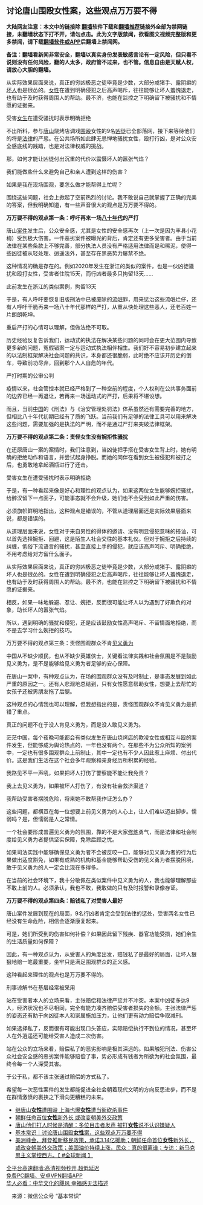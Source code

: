  <!-- 面包屑导航 --> <h2>讨论唐山围殴女性案，这些观点万万要不得</h2> <p class="notice"><b>大陆网友注意：本文中的链接除 <a href="https://github.com/bannedbook/fanqiang" >翻墙</a>软件下载和<a href="https://github.com/killgcd/justmysocks/blob/master/README.md">翻墙推荐</a>链接外全部为禁网链接，未翻墙状态下打不开，请勿点击。此为文字版禁闻，欲看图文视频完整版和更多禁闻，请下载<a href="https://github.com/bannedbook/fanqiang">翻墙软件或APP</a>后翻墙上禁闻网。</p><p>备注：翻墙看新闻非常安全，翻墙以真实身份发表敏感言论有一定风险，但只看不说则没有任何风险，翻的人太多，政府管不过来，也不管。信息自由是天赋人权，请放心大胆的翻墙。</b></p>  <div class="entry"> <p id="summary">从实际效果层面来说，真正的穷凶极恶之徒毕竟是少数，大部分咸猪手、露阴癖的<a href="https://www.bannedbook.org/bnews/tag/%E5%9D%8F%E4%BA%BA/" class="st_tag internal_tag" rel="tag" title="标签 坏人 下的日志">坏人</a>也是很怂的。<a href="https://www.bannedbook.org/bnews/tag/%e5%a5%b3%e6%80%a7/" class="st_tag internal_tag" rel="tag" title="标签 女性 下的日志">女性</a>在遭到明确侵犯之后高声喝斥，往往能够让坏人羞愧退走，也有助于及时获得周围人的帮助。最不济，也能在监控之下明确留下被骚扰和不情愿的证据来。</p> <p id="conimg">受害<a href="https://www.bannedbook.org/bnews/tag/%e5%a5%b3%e7%94%9f/" class="st_tag internal_tag" rel="tag" title="标签 女生 下的日志">女生</a>在遭受骚扰时表示明确拒绝</p> <p>不出所料，参与<a href="https://www.bannedbook.org/bnews/tag/%E5%94%90%E5%B1%B1/" class="st_tag internal_tag" rel="tag" title="标签 唐山 下的日志">唐山</a>烧烤店调戏<a href="https://www.bannedbook.org/bnews/tag/%E5%9B%B4%E6%AE%B4/" class="st_tag internal_tag" rel="tag" title="标签 围殴 下的日志">围殴</a>女性的9名<a href="https://www.bannedbook.org/bnews/tag/%E5%87%B6%E5%BE%92/" class="st_tag internal_tag" rel="tag" title="标签 凶徒 下的日志">凶徒</a>已全部落网，接下来等待他们的将是<a href="https://www.bannedbook.org/bnews/tag/%e6%b3%95%e5%be%8b/" class="st_tag internal_tag" rel="tag" title="标签 法律 下的日志">法律</a>的严惩。在公共场所如此肆无忌惮地骚扰女性，殴打行凶，是对公众安全感底线的践踏，也是对法律权威的挑战。</p> <p>那，如何才能让凶徒付出沉重的代价以震慑坏人的嚣张气焰？</p> <p>我们能做些什么来避免自己和亲人遭到这样的伤害？</p> <p>如果是我在现场围观，要怎么做才能帮得上忙呢？</p> <p>围绕这些问题，社会上掀起了空前热烈的讨论。我不敢说自己就掌握了正确的完美的答案，但我明确知道，有一些声音很大的观点是万万要不得的。</p> <p><strong>万万要不得的观点第一条：呼吁再来一场<span class='wp_keywordlink'><a href="https://www.bannedbook.org/forum2/topic939.html" title="《八十年代访谈录》" target="_blank">八十年代</a></span>的严打</strong></p> <p>唐山<a href="https://www.bannedbook.org/bnews/tag/%E6%A1%88%E4%BB%B6/" class="st_tag internal_tag" rel="tag" title="标签 案件 下的日志">案件</a>发生后，公众安全感，尤其是女性的安全感再次（上一次是因为丰县小花梅）受到极大伤害。一件恶劣案件被曝光的背后，肯定还有更多受害者。由于当前法律在某些条款上不够完善，部分执法人员没有严格适用法律而是和稀泥，使得一些凶徒被从轻处理、逍遥法外，甚至存在黑恶势力屡禁不绝。</p> <p>这种情况的确是存在的。例如2020年发生在浙江的类似的案件，也是一伙凶徒骚扰和殴打女性，受害者住院15天，而行凶者最多只拘留13天……</p> <p>此前发生在浙江的类似案例，拘留13天</p> <p>于是，有人呼吁要恢复旧版刑法中已被废除的<span class='wp_keywordlink'><a href="https://www.bannedbook.org/forum11/topic282.html" title="禁片：评中国共产党的流氓本性" target="_blank">流氓</a></span>罪，用来惩治这些流氓烂仔，还有人呼吁干脆再来一场八十年代那样的严打，从重从快处理这些恶人，还老百姓一片朗朗乾坤。</p> <p>重启严打的心情可以理解，但做法绝不可取。</p>  <p>历史经验反复告诉我们，运动式的执法在解决某些问题的同时会在更大范围内导致更多新的问题，冤假错案一定与运动式执法相伴相生。我们好不容易初步建立起来的以法制框架解决社会问题的共识，本身都还很脆弱，此时绝不应该开历史的倒车，导致前功尽弃，回到那个人人自危的年代。</p> <p>严打时期的公审公判</p> <p>疫情以来，社会管控本就已经严格到了一种空前的程度，个人权利在公共事务面前的边界已经一再退让，若再来一场运动式的严打，后果将不堪设想。</p> <p>而且，当前<span class='wp_keywordlink_affiliate'><a href="https://www.bannedbook.org/" title="中国" target="_blank">中国</a></span>的《刑法》与《治安管理处罚法》体系虽然还有需要完善的地方，但相比八十年代初期已经有了质的飞跃。当前我们有足够的法律工具可以用来解决这些问题，需要加强的是执法的严明，而不是通过严打来突破法律框架。</p> <p><strong>万万要不得的观点第二条：责怪女生没有婉拒性骚扰</strong></p> <p>在还原唐山一案的案情时，我们注意到，当凶徒把手搭在受害女生背上时，她有明确的拒绝动作和语言，并尝试起身挣脱。而她的同伴在看到女生被侵犯和被打之后，也勇敢地拿起酒瓶进行了还击。</p> <p>受害女生在遭受骚扰时表示明确拒绝</p> <p>于是，有一种看起来像是好心和理性的观点认为，如果这两位女生能够婉拒骚扰，给醉汉留下一点面子，可能事态就不会升级，她们也不会受到如此严重的伤害。</p> <p>必须旗帜鲜明地指出，这种观点是错误的，不管从道理层面还是实际效果层面来说，都是错误的。</p> <p>从道理层面来说，女性对于来自男性的得体的邀请、没有明显侵犯意味的搭讪，可以首先选择婉拒、回避，这是陌生人社会交往的基本礼仪。但对于婉拒之后持续的纠缠，低俗下流语言的骚扰，甚至直接上手的侵犯，就应该高声呵斥、明确拒绝，不用考虑给对方留什么面子。</p> <p>从实际效果层面来说，真正的穷凶极恶之徒毕竟是少数，大部分咸猪手、露阴癖的坏人也是很怂的。女性在遭到明确侵犯之后高声喝斥，往往能够让坏人羞愧退走，也有助于及时获得周围人的帮助。最不济，也能在监控之下明确留下被骚扰和不情愿的证据来。</p> <p>相反，如果一味地躲避、忍让、婉拒，反而很可能让坏人以为遇到了好欺负的对象，助长坏人的嚣张气焰。</p> <p>所以，遇到明确的骚扰和侵犯，还是应该鼓励女性高声喝斥、不留情面地拒绝，而不是去学习什么婉拒的技巧。</p>  <p>万万要不得的观点第三条：责怪围观群众不肯<a href="https://www.bannedbook.org/bnews/tag/%E8%A7%81%E4%B9%89%E5%8B%87%E4%B8%BA/" class="st_tag internal_tag" rel="tag" title="标签 见义勇为 下的日志">见义勇为</a></p> <p>中国从不缺少顺民，也从不缺少英雄侠士，关键看法律实践和社会氛围是不是鼓励见义勇为，是不是能够给见义勇为者足够的安心保障。</p> <p>在唐山一案中，有种观点认为，在场的围观群众没有及时制止，是事态发展到如此严重的原因之一。还有人悲观地总结到，只有女性愿意帮助女性，想要上去帮忙的女孩子还被男朋友拖了后腿。</p> <p>这种观点的心情我也可以理解，但我想指出的是，责怪围观群众不肯见义勇为是抓错了重点。</p> <p>真正的问题不在于没人肯见义勇为，而是没人敢见义勇为。</p> <p>茫茫中国，每个夜晚可能都会有类似发生在唐山烧烤店的欺凌女性或相互斗殴的案件发生，但能够成为舆论热点的，一年也没有两个。在那些不为公众所知的案例中，一定也有很多围观群众上前制止，其中一定也有不少人因此惹上麻烦、付出代价。这是我们生活在这个社会多年观察和亲身经历所积累的经验。</p> <p>我路见不平一声吼，如果把坏人打伤了警察能不能让我免责？</p> <p>我上去见义勇为，如果被坏人打伤了，有没有社会救济渠道？</p> <p>我帮助受害者摆脱危险，将来她不敢帮我作证怎么办？</p> <p>这些问题，都横亘在每一位想要上前见义勇为的人心上，让人们难以迈出脚步。懦弱吗？是，但懦弱是人之常情。</p> <p>一个社会要形成普遍见义勇为的氛围，靠的不是大家<span class='wp_keywordlink'><a href="https://www.qi-gong.me/" title="气功修炼网" target="_blank">修炼</a></span>勇气，而是法律和社会制度给见义勇为者提供坚实保障，免除后顾之忧。</p> <p>如果司法实践中能够确保见义勇为者不会被反咬一口，能够对见义勇为者的行为后果做出适度豁免，如果有成熟的机构和基金能够帮助受伤的见义勇为者摆脱困境，敢于见义勇为的人一定会比现在多得多。</p> <p>在当前的社会环境下，我十分敬佩在类似案件中见义勇为的人，我也能够理解那些不敢上前的人。必须承认，我也不敢，我敢做的只有及时报警和录像存证。</p>  <p><strong>万万要不得的观点第四条：赔钱私了对受害人最好</strong></p> <p>唐山案件发展到现在的局面，9名行凶者肯定会受到法律的惩处，受害两名女性已经没有生命危险，相信会逐渐康复起来。</p> <p>可是，她们所受到的伤害如何补偿？如果因此留下残疾、器官功能受损，她们余生的生活质量如何保障？</p> <p>因此，有一种观点认为，从受害人的角度出发，赔钱私了是最好的局面，让坏人狠狠地赔一笔最重要，坐牢只是满足围观群众的正义感。</p> <p>这种看起来理性的观点也是万万要不得的。</p> <p>刑事谅解书在基层经常被采用</p> <p>站在受害者本人的立场来看，主张赔偿和法律严惩并不冲突。本案中凶徒多达9人，经济状况也不尽相同，完全有能力凑齐赔偿受害者损失的金额。主张法律严惩的姿态还有助于向凶徒本人和家属施加压力，让他们更有动力赔偿争取减刑。</p> <p>如果选择私了，反而很有可能出现口头答应，实际赔偿执行不到位的情况，甚至坏人在外逍遥还可能给受害人造成二次伤害。</p> <p>站在公众的立场来看，赔偿私了的恶劣影响是极其深远的。如果触犯刑法、伤害公众社会安全感的恶劣案件能够赔偿了事，势必形成有钱者为所欲为的社会氛围，最终令每一个人深受其害。</p> <p>于公于私，都不该主张通过赔偿的方式私了。</p> <p>希望每一次恶性案件的发生都能促进全社会朝着现代文明的方向反思进步，而不是在群情激愤的裹挟之下滑向更糟糕的未来。</p> <div id="taboola-mid-1"></div>  <ul class='op-related-articles' title='相关阅读'> <li><a href='https://www.bannedbook.org/bnews/comments/20220613/1744903.html' target='_blank'>继唐山<b>女性</b>遭围殴 上海也爆<b>女性</b>遭当街砍杀事件</a></li> <li><a href='https://www.bannedbook.org/bnews/comments/20220613/1744864.html' target='_blank'>朝鲜任命首位<b>女性</b>新外长 或改变朝美外交政策</a></li> <li><a href='https://www.bannedbook.org/bnews/topimagenews/20220612/1744764.html' target='_blank'>唐山他们打人时候是清醒：多位目击者发声 被打<b>女性</b>说不认识嫌疑人</a></li> <li><a href='https://www.bannedbook.org/bnews/baitai/20220612/1744741.html' target='_blank'>基本常识｜讨论唐山围殴<b>女性</b>案，这些观点万万要不得</a></li> <li><a href='https://www.bannedbook.org/bnews/bannedvideo/20220612/1744651.html' target='_blank'>美洲峰会，拜登推新移民政策，承诺3.14亿援助；朝鲜任命首位<b>女性</b>新外长，或改变朝美外交政策；美国油价持续上涨，民众：真的很离谱；专访：新马克思主义掌控西方。【 #全球新闻 】</a></li> </ul> <p class="texttj"> <a href="https://github.com/bannedbook/fanqiang/wiki/V2ray%E6%9C%BA%E5%9C%BA" target="_blank">全平台高速翻墙:高清视频秒开,超低延迟</a><br/> <a href="https://github.com/bannedbook/fanqiang/wiki/%E7%A6%81%E9%97%BB%E7%BD%91%E5%AE%89%E5%8D%93%E7%BF%BB%E5%A2%99%E6%96%B0%E9%97%BBAPP" target="_blank">免费PC翻墙、安卓VPN翻墙APP</a><br/> <a href="https://www.bannedbook.org/bnews/comments/20220220/1694796.html" target="_blank">华人必看：中华文化的飓风 幸福感无法描述</a> </p><p class="src-info">　来源：微信公众号 “基本常识” </p> <a name='sharetosocial'></a>  <div style="margin-bottom:5px;padding-bottom:5px;clear:both"> <div id="archive-pix-1" class="banner-ads"> <!-- AuctionX Display platform tag START --> <div id="27602x728x90x621x_ADSLOT1" clicktrack="%%CLICK_URL_ESC%%"></div>  <!-- AuctionX Display platform tag END --> </div> <div id="archive-pix-2" class="banner-ads"> <!-- AuctionX Display platform tag START --> <div id="27556x300x250x621x_ADSLOT1" clicktrack="%%CLICK_URL_ESC%%" style="margin:0 auto;text-align:center"></div>  <!-- AuctionX Display platform tag END --> </div> </div>  <div id="archive-pix-1" class="banner-ads"> <!-- AuctionX Display platform tag START --> <div id="27603x728x90x621x_ADSLOT1" clicktrack="%%CLICK_URL_ESC%%"></div>  <!-- AuctionX Display platform tag END --> </div> </div><!--END ENTRY--> 